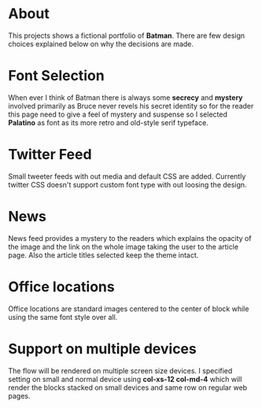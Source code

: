 # About


This projects shows a fictional portfolio of **Batman**.  There are few design choices explained below on why the decisions are made.


# Font Selection

When ever I think of Batman there is always some **secrecy** and **mystery** involved primarily as Bruce never revels his secret identity so for the reader this page need to give a feel of mystery and suspense so I selected **Palatino** as font as its more retro and old-style serif typeface. 

# Twitter Feed


Small tweeter feeds with out media and default CSS are added. Currently twitter CSS doesn't support custom font type with out loosing the design.


# News


News feed provides a mystery to the readers which explains the opacity of the image and the link on the whole image taking the user to the article page. Also the article titles selected keep the theme intact.


# Office locations

Office locations are standard images centered to the center of block while using the same font style over all.


# Support on multiple devices

The flow will be rendered on multiple screen size devices. I specified setting on small and normal device using **col-xs-12 col-md-4** which will render the blocks stacked on small devices and same row on regular web pages.

